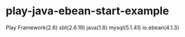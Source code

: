 # play-java-ebean-start-example
Play Framework(2.6)
sbt(2.6.19)
java(1.8)
mysql(5.1.41)
io.ebean(4.1.3) 
